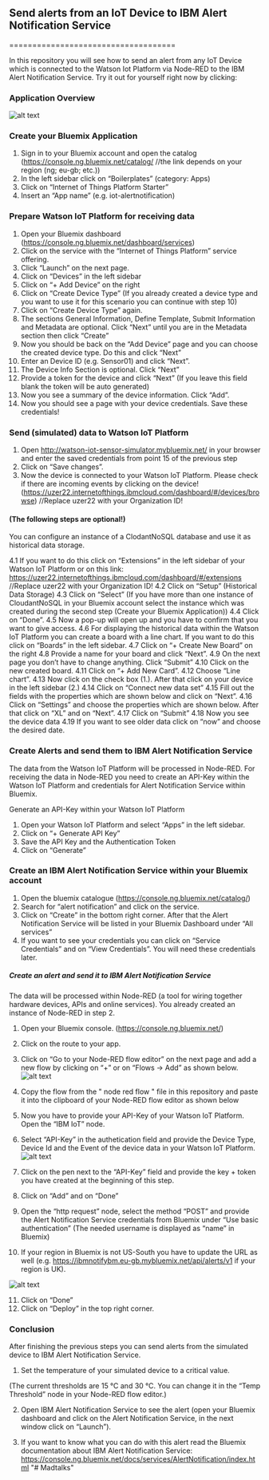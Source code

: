 ## Send alerts from an IoT Device to IBM Alert Notification Service

====================================

In this repository you will see how to send an alert from any IoT Device which is connected to the Watson Iot Platform via Node-RED to the IBM Alert Notification Service. Try it out for yourself right now by clicking:



### Application Overview
![alt text](https://developer.ibm.com/recipes/wp-content/uploads/sites/41/2017/03/ANStop.png)


### Create your Bluemix Application

1. Sign in to your Bluemix account and open the catalog (https://console.ng.bluemix.net/catalog/   //the link depends on your region (ng; eu-gb; etc.))
2. In the left sidebar click on “Boilerplates” (category: Apps)
3. Click on “Internet of Things Platform Starter”
4. Insert an “App name” (e.g. iot-alertnotification)

### Prepare Watson IoT Platform for receiving data

1. Open your Bluemix dashboard (https://console.ng.bluemix.net/dashboard/services)
2. Click on the service with the “Internet of Things Platform” service offering.
3. Click “Launch” on the next page.
4. Click on “Devices” in the left sidebar
5. Click on “+ Add Device” on the right
6. Click on “Create Device Type” (If you already created a device type and you want to use it for this scenario you can continue with step 10)
7. Click on “Create Device Type” again.
9. The sections General Information, Define Template, Submit Information and Metadata are optional.
    Click “Next” until you are in the Metadata section then click “Create”
10. Now you should be back on the “Add Device” page and you can choose the created device type. Do this and click “Next”
11. Enter an Device ID (e.g. Sensor01) and click “Next”.
12. The Device Info Section is optional. Click “Next”
13. Provide a token for the device and click “Next” (If you leave this field blank the token will be auto generated)
14. Now you see a summary of the device information. Click “Add”.
15. Now you should see a page with your device credentials. Save these credentials!

### Send (simulated) data to Watson IoT Platform
1. Open http://watson-iot-sensor-simulator.mybluemix.net/ in your browser and enter the saved credentials from point 15 of the previous step
2. Click on “Save changes”.
3. Now the device is connected to your Watson IoT Platform. Please check if there are incoming events by clicking on the device! (https://uzer22.internetofthings.ibmcloud.com/dashboard/#/devices/browse) //Replace uzer22 with your Organization ID!
#### (The following steps are optional!)
You can configure an instance of a ClodantNoSQL database and use it as historical data storage.

4.1 If you want to do this click on “Extensions” in the left sidebar of your Watson IoT Platform or on this link: https://uzer22.internetofthings.ibmcloud.com/dashboard/#/extensions  //Replace uzer22 with your Organization ID!
4.2 Click on “Setup” (Historical Data Storage)
4.3 Click on “Select”  (If you have more than one instance of CloudantNoSQL in your Bluemix account select the instance which was created during the second step (Create your Bluemix Application))
4.4 Click on “Done”.
4.5 Now a pop-up will open up and you have to confirm that you want to give access.
4.6 For displaying the historical data within the Watson IoT Platform you can create a board with a line chart. If you want to do this click on “Boards” in the left sidebar.
4.7 Click on “+ Create New Board” on the right
4.8 Provide a name for your board and click “Next”.
4.9 On the next page you don’t have to change anything. Click “Submit”
4.10 Click on the new created board.
4.11 Click on “+ Add New Card”.
4.12 Choose “Line chart”.
4.13 Now click on the check box (1.). After that click on your device in the left sidebar (2.)
4.14 Click on “Connect new data set”
4.15 Fill out the fields with the properties which are shown below and click on “Next”.
4.16 Click on “Settings” and choose the properties which are shown below. After that click on “XL” and on “Next”.
4.17 Click on “Submit”
4.18 Now you see the device data
4.19 If you want to see older data click on “now” and choose the desired date.

### Create Alerts and send them to IBM Alert Notification Service
The data from the Watson IoT Platform will be processed in Node-RED. For receiving the data in Node-RED you need to create an API-Key within the Watson IoT Platform and credentials for Alert Notification Service within Bluemix.

Generate an API-Key within your Watson IoT Platform

1. Open your Watson IoT Platform and select “Apps” in the left sidebar.
2. Click on “+ Generate API Key”
3. Save the API Key and the Authentication Token
4. Click on “Generate”

### Create an IBM Alert Notification Service within your Bluemix account

1. Open the bluemix catalogue (https://console.ng.bluemix.net/catalog/)
2. Search for “alert notification” and click on the service.
3. Click on “Create” in the bottom right corner. After that the Alert Notification Service will be listed in your Bluemix Dashboard under “All services”
4. If you want to see your credentials you can click on “Service Credentials” and on “View Credentials”. You will need these credentials later.
##### Create an alert and send it to IBM Alert Notification Service

The data will be processed within Node-RED (a tool for wiring together hardware devices, APIs and online services). You already created an instance of Node-RED in step 2.
1. Open your Bluemix console. (https://console.ng.bluemix.net/)
2. Click on the route to your app.
3. Click on “Go to your Node-RED flow editor” on the next page and add a new flow by clicking on “+” or on “Flows -> Add” as shown below.
![alt text](https://developer.ibm.com/recipes/wp-content/uploads/sites/41/2017/03/Bildschirmfoto-2017-03-10-um-17.18.08.png)

4. Copy the flow from the " node red flow " file in this repository and paste it into the clipboard of your Node-RED flow editor as shown below
5. Now you have to provide your API-Key of your Watson IoT Platform. Open the “IBM IoT” node.
6. Select “API-Key” in the authetication field and provide the Device Type, Device Id and the Event of the device data in your Watson IoT Platform.
![alt text](https://developer.ibm.com/recipes/wp-content/uploads/sites/41/2017/03/Bildschirmfoto-2017-03-09-um-16.00.58.png)

7. Click on the pen next to the “API-Key” field and provide the key + token you have created at the beginning of this step.
8. Click on “Add” and on “Done”
9. Open the “http request” node, select the method “POST” and provide the Alert Notification Service credentials from Bluemix under “Use basic authentication” (The needed username is displayed as “name” in Bluemix)
10. If your region in Bluemix is not US-South you have to update the URL as well (e.g. https://ibmnotifybm.eu-gb.mybluemix.net/api/alerts/v1 if your region is UK).

![alt text](https://developer.ibm.com/recipes/wp-content/uploads/sites/41/2017/03/Bildschirmfoto-2017-03-09-um-16.17.21.png)

11. Click on “Done”
12. Click on “Deploy” in the top right corner.


### Conclusion

After finishing the previous steps you can send alerts from the simulated device to IBM Alert Notification Service.

1. Set the temperature of your simulated device to a critical value.

(The current thresholds are 15 °C and 30 °C. You can change it in the “Temp Threshold” node in your Node-RED flow editor.)

2. Open IBM Alert Notification Service to see the alert (open your Bluemix dashboard and click on the Alert Notification Service, in the next window click on “Launch”).

3. If you want to know what you can do with this alert read the Bluemix documentation about IBM Alert Notification Service: https://console.ng.bluemix.net/docs/services/AlertNotification/index.html 
"# Madtalks" 
